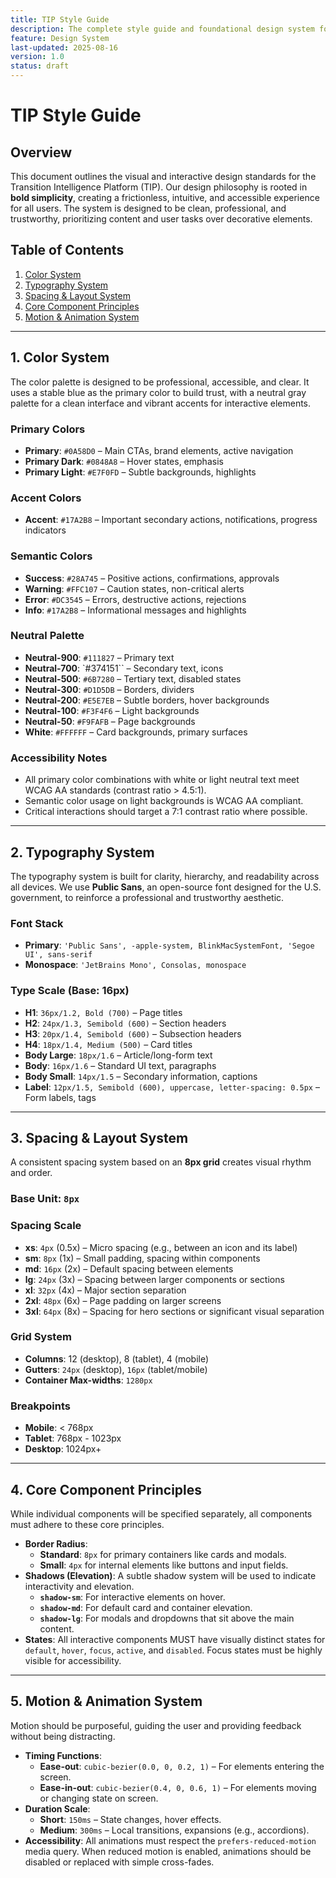 ```yaml
---
title: TIP Style Guide
description: The complete style guide and foundational design system for the Transition Intelligence Platform (TIP).
feature: Design System
last-updated: 2025-08-16
version: 1.0
status: draft
---
```


# **TIP Style Guide**

## **Overview**
This document outlines the visual and interactive design standards for the Transition Intelligence Platform (TIP). Our design philosophy is rooted in **bold simplicity**, creating a frictionless, intuitive, and accessible experience for all users. The system is designed to be clean, professional, and trustworthy, prioritizing content and user tasks over decorative elements.

## **Table of Contents**
1.  [Color System](#1-color-system)
2.  [Typography System](#2-typography-system)
3.  [Spacing & Layout System](#3-spacing--layout-system)
4.  [Core Component Principles](#4-core-component-principles)
5.  [Motion & Animation System](#5-motion--animation-system)

---

## **1. Color System**
The color palette is designed to be professional, accessible, and clear. It uses a stable blue as the primary color to build trust, with a neutral gray palette for a clean interface and vibrant accents for interactive elements.

### **Primary Colors**
- **Primary**: `#0A58D0` – Main CTAs, brand elements, active navigation
- **Primary Dark**: `#0848A8` – Hover states, emphasis
- **Primary Light**: `#E7F0FD` – Subtle backgrounds, highlights

### **Accent Colors**
- **Accent**: `#17A2B8` – Important secondary actions, notifications, progress indicators

### **Semantic Colors**
- **Success**: `#28A745` – Positive actions, confirmations, approvals
- **Warning**: `#FFC107` – Caution states, non-critical alerts
- **Error**: `#DC3545` – Errors, destructive actions, rejections
- **Info**: `#17A2B8` – Informational messages and highlights

### **Neutral Palette**
- **Neutral-900**: `#111827` – Primary text
- **Neutral-700**: `#374151`` – Secondary text, icons
- **Neutral-500**: `#6B7280` – Tertiary text, disabled states
- **Neutral-300**: `#D1D5DB` – Borders, dividers
- **Neutral-200**: `#E5E7EB` – Subtle borders, hover backgrounds
- **Neutral-100**: `#F3F4F6` – Light backgrounds
- **Neutral-50**: `#F9FAFB` – Page backgrounds
- **White**: `#FFFFFF` – Card backgrounds, primary surfaces

### **Accessibility Notes**
- All primary color combinations with white or light neutral text meet WCAG AA standards (contrast ratio > 4.5:1).
- Semantic color usage on light backgrounds is WCAG AA compliant.
- Critical interactions should target a 7:1 contrast ratio where possible.

---

## **2. Typography System**
The typography system is built for clarity, hierarchy, and readability across all devices. We use **Public Sans**, an open-source font designed for the U.S. government, to reinforce a professional and trustworthy aesthetic.

### **Font Stack**
- **Primary**: `'Public Sans', -apple-system, BlinkMacSystemFont, 'Segoe UI', sans-serif`
- **Monospace**: `'JetBrains Mono', Consolas, monospace`

### **Type Scale (Base: 16px)**
- **H1**: `36px/1.2, Bold (700)` – Page titles
- **H2**: `24px/1.3, Semibold (600)` – Section headers
- **H3**: `20px/1.4, Semibold (600)` – Subsection headers
- **H4**: `18px/1.4, Medium (500)` – Card titles
- **Body Large**: `18px/1.6` – Article/long-form text
- **Body**: `16px/1.6` – Standard UI text, paragraphs
- **Body Small**: `14px/1.5` – Secondary information, captions
- **Label**: `12px/1.5, Semibold (600), uppercase, letter-spacing: 0.5px` – Form labels, tags

---

## **3. Spacing & Layout System**
A consistent spacing system based on an **8px grid** creates visual rhythm and order.

### **Base Unit**: `8px`

### **Spacing Scale**
- **xs**: `4px` (0.5x) – Micro spacing (e.g., between an icon and its label)
- **sm**: `8px` (1x) – Small padding, spacing within components
- **md**: `16px` (2x) – Default spacing between elements
- **lg**: `24px` (3x) – Spacing between larger components or sections
- **xl**: `32px` (4x) – Major section separation
- **2xl**: `48px` (6x) – Page padding on larger screens
- **3xl**: `64px` (8x) – Spacing for hero sections or significant visual separation

### **Grid System**
- **Columns**: 12 (desktop), 8 (tablet), 4 (mobile)
- **Gutters**: `24px` (desktop), `16px` (tablet/mobile)
- **Container Max-widths**: `1280px`

### **Breakpoints**
- **Mobile**: < 768px
- **Tablet**: 768px - 1023px
- **Desktop**: 1024px+

---

## **4. Core Component Principles**
While individual components will be specified separately, all components must adhere to these core principles.

- **Border Radius**:
    - **Standard**: `8px` for primary containers like cards and modals.
    - **Small**: `4px` for internal elements like buttons and input fields.
- **Shadows (Elevation)**: A subtle shadow system will be used to indicate interactivity and elevation.
    - **`shadow-sm`**: For interactive elements on hover.
    - **`shadow-md`**: For default card and container elevation.
    - **`shadow-lg`**: For modals and dropdowns that sit above the main content.
- **States**: All interactive components MUST have visually distinct states for `default`, `hover`, `focus`, `active`, and `disabled`. Focus states must be highly visible for accessibility.

---

## **5. Motion & Animation System**
Motion should be purposeful, guiding the user and providing feedback without being distracting.

- **Timing Functions**:
    - **Ease-out**: `cubic-bezier(0.0, 0, 0.2, 1)` – For elements entering the screen.
    - **Ease-in-out**: `cubic-bezier(0.4, 0, 0.6, 1)` – For elements moving or changing state on screen.
- **Duration Scale**:
    - **Short**: `150ms` – State changes, hover effects.
    - **Medium**: `300ms` – Local transitions, expansions (e.g., accordions).
- **Accessibility**: All animations must respect the `prefers-reduced-motion` media query. When reduced motion is enabled, animations should be disabled or replaced with simple cross-fades.